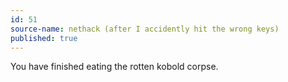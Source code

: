 ```yaml
---
id: 51
source-name: nethack (after I accidently hit the wrong keys)
published: true
---
```

 You have finished eating the rotten kobold corpse.
